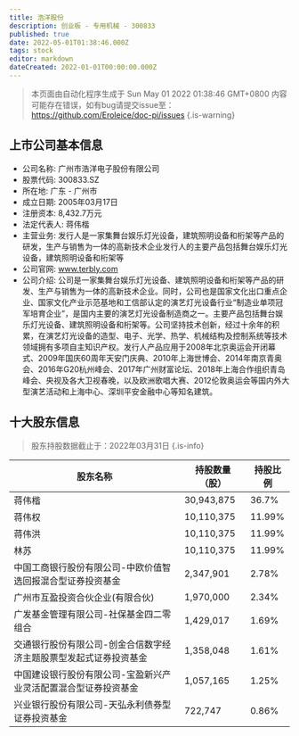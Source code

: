 ```yaml
---
title: 浩洋股份
description: 创业板 - 专用机械 - 300833
published: true
date: 2022-05-01T01:38:46.000Z
tags: stock
editor: markdown
dateCreated: 2022-01-01T00:00:00.000Z
---
```


> 本页面由自动化程序生成于 Sun May 01 2022 01:38:46 GMT+0800
> 内容可能存在错误，如有bug请提交issue至：https://github.com/Eroleice/doc-pi/issues
{.is-warning}

## 上市公司基本信息
- 公司名称: 广州市浩洋电子股份有限公司
- 股票代码: 300833.SZ
- 所在地: 广东 - 广州市
- 成立日期: 2005年03月17日
- 注册资本: 8,432.7万元
- 法定代表人: 蒋伟楷
- 主营业务: 发行人是一家集舞台娱乐灯光设备，建筑照明设备和桁架等产品的研发，生产与销售为一体的高新技术企业发行人的主要产品包括舞台娱乐灯光设备，建筑照明设备和桁架等
- 公司官网: www.terbly.com
- 公司介绍: 公司是一家集舞台娱乐灯光设备、建筑照明设备和桁架等产品的研发、生产与销售为一体的高新技术企业。同时，公司也是国家文化出口重点企业、国家文化产业示范基地和工信部认定的演艺灯光设备行业“制造业单项冠军培育企业”，是国内主要的演艺灯光设备制造商之一。主要产品包括舞台娱乐灯光设备、建筑照明设备和桁架等。公司坚持技术创新，经过十余年的积累，在演艺灯光设备的造型、电子、光学、热学、机械结构及控制系统等技术领域拥有多项自主知识产权。发行人产品应用于2008年北京奥运会开闭幕式、2009年国庆60周年天安门庆典、2010年上海世博会、2014年南京青奥会、2016年G20杭州峰会、2017年广州财富论坛、2018年上海合作组织青岛峰会、央视及各大卫视春晚，以及欧洲歌唱大赛、2012伦敦奥运会等国内外大型演艺活动和上海中心、深圳平安金融中心等知名建筑。


## 十大股东信息
> 股东持股数据截止于：2022年03月31日
{.is-info}

| 股东名称 | 持股数量（股） | 持股比例 |
| --- | --- | --- |
| 蒋伟楷 | 30,943,875 | 36.7% |
| 蒋伟权 | 10,110,375 | 11.99% |
| 蒋伟洪 | 10,110,375 | 11.99% |
| 林苏 | 10,110,375 | 11.99% |
| 中国工商银行股份有限公司-中欧价值智选回报混合型证券投资基金 | 2,347,901 | 2.78% |
| 广州市互盈投资合伙企业(有限合伙) | 1,970,000 | 2.34% |
| 广发基金管理有限公司-社保基金四二零组合 | 1,429,017 | 1.69% |
| 交通银行股份有限公司-创金合信数字经济主题股票型发起式证券投资基金 | 1,358,048 | 1.61% |
| 中国建设银行股份有限公司-宝盈新兴产业灵活配置混合型证券投资基金 | 1,057,165 | 1.25% |
| 兴业银行股份有限公司-天弘永利债券型证券投资基金 | 722,747 | 0.86% |




